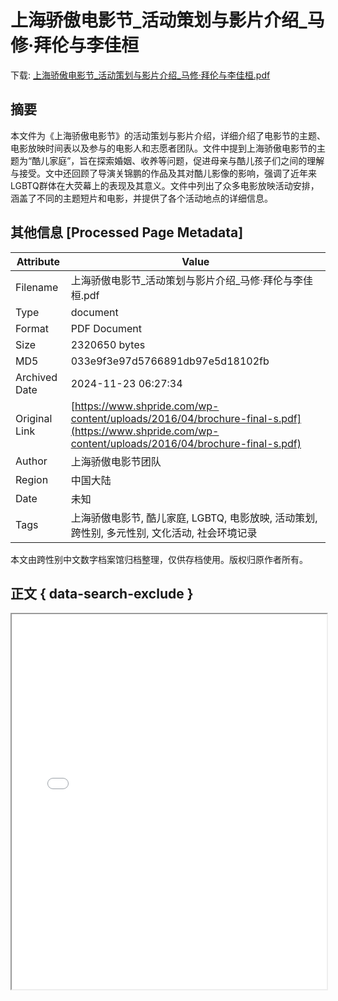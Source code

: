 # 上海骄傲电影节_活动策划与影片介绍_马修·拜伦与李佳桓

<!-- tcd_download_link -->
下载: [上海骄傲电影节_活动策划与影片介绍_马修·拜伦与李佳桓.pdf](上海骄傲电影节_活动策划与影片介绍_马修·拜伦与李佳桓.pdf)
<!-- tcd_download_link_end -->

## 摘要

<!-- tcd_abstract -->
本文件为《上海骄傲电影节》的活动策划与影片介绍，详细介绍了电影节的主题、电影放映时间表以及参与的电影人和志愿者团队。文件中提到上海骄傲电影节的主题为“酷儿家庭”，旨在探索婚姻、收养等问题，促进母亲与酷儿孩子们之间的理解与接受。文中还回顾了导演关锦鹏的作品及其对酷儿影像的影响，强调了近年来LGBTQ群体在大荧幕上的表现及其意义。文件中列出了众多电影放映活动安排，涵盖了不同的主题短片和电影，并提供了各个活动地点的详细信息。

<!-- tcd_abstract_end -->

## 其他信息 [Processed Page Metadata]

| Attribute       | Value                                  |
|-----------------|----------------------------------------|
| Filename        | 上海骄傲电影节_活动策划与影片介绍_马修·拜伦与李佳桓.pdf                             |
| Type            | document                                 |
| Format          | PDF Document                               |
| Size            | 2320650 bytes                           |
| MD5             | 033e9f3e97d5766891db97e5d18102fb                                  |
| Archived Date   | 2024-11-23 06:27:34                             |
| Original Link   | [https://www.shpride.com/wp-content/uploads/2016/04/brochure-final-s.pdf](https://www.shpride.com/wp-content/uploads/2016/04/brochure-final-s.pdf)                         |
| Author          | 上海骄傲电影节团队                               |
| Region          | 中国大陆                               |
| Date            | 未知                                 |
| Tags            | 上海骄傲电影节, 酷儿家庭, LGBTQ, 电影放映, 活动策划, 跨性别, 多元性别, 文化活动, 社会环境记录                                 |

本文由跨性别中文数字档案馆归档整理，仅供存档使用。版权归原作者所有。


## 正文 { data-search-exclude }

<!-- tcd_main_text -->
<iframe src="../上海骄傲电影节_活动策划与影片介绍_马修·拜伦与李佳桓.pdf" width="100%" height="600px">
    <p>无法显示PDF，请下载查看。</p>
</iframe>
<!-- tcd_main_text_end -->

